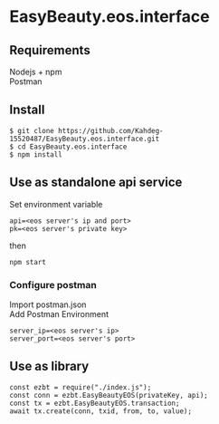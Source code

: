 # EasyBeauty.eos.interface

## Requirements

Nodejs + npm  
Postman

## Install

    $ git clone https://github.com/Kahdeg-15520487/EasyBeauty.eos.interface.git
    $ cd EasyBeauty.eos.interface
    $ npm install

## Use as standalone api service

Set environment variable

    api=<eos server's ip and port>
    pk=<eos server's private key>

then

    npm start

### Configure postman

Import postman.json  
Add Postman Environment

    server_ip=<eos server's ip>
    server_port=<eos server's port>

## Use as library

    const ezbt = require("./index.js");
    const conn = ezbt.EasyBeautyEOS(privateKey, api);
    const tx = ezbt.EasyBeautyEOS.transaction;
    await tx.create(conn, txid, from, to, value);